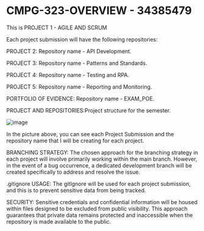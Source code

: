 # CMPG-323-OVERVIEW - 34385479
This is PROJECT 1 - AGILE AND SCRUM

Each project submission will have the following repositories:

PROJECT 2: 
   Repository name - API Development.

PROJECT 3:
  Repository name - Patterns and Standards.

PROJECT 4:
   Repository name - Testing and RPA.

PROJECT 5:
  Repository name - Reporting and Monitoring.

PORTFOLIO OF EVIDENCE:
   Repository name - EXAM_POE.

PROJECT AND REPOSITORIES:Project structure for the semester.

![image](https://github.com/kayleeyana/CMPG-323-Overview---34385479/assets/112712495/af584eb0-dc52-445c-af77-85fc3d671fa0)

In the picture above, you can see each Project Submission and the repository name that I will be creating for each project.

BRANCHING STRATEGY:
The chosen approach for the branching strategy in each project will involve primarily working within the main branch. However, in the event of a bug occurrence, a dedicated development branch will be created specifically to address and resolve the issue.

.gitignore USAGE:
The gitIgnore will be used for each project submission, and this is to prevent sensitive data from being tracked. 

SECURITY:
Sensitive credentials and confidential information will be housed within files designed to be excluded from public visibility. This approach guarantees that private data remains protected and inaccessible when the repository is made available to the public.







